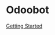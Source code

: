 # Odoobot 

[Getting Started]('https://github.com/hostomani/docs.odoo.bot/blob/main/Getting%20Started.md')
